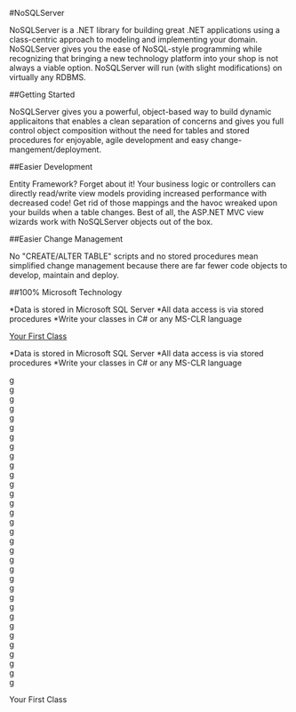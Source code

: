 
#NoSQLServer

NoSQLServer is a .NET library for building great .NET applications using a class-centric approach to modeling and implementing your domain. NoSQLServer gives you the ease of NoSQL-style programming while recognizing that bringing a new technology platform into your shop is not always a viable option. NoSQLServer will run (with slight modifications) on virtually any RDBMS. 

##Getting Started

NoSQLServer gives you a powerful, object-based way to build dynamic applicaitons that enables a clean separation of concerns and gives you full control object composition without the need for tables and stored procedures for enjoyable, agile development and easy change-mangement/deployment.

##Easier Development

Entity Framework? Forget about it! Your business logic or controllers can directly read/write view models providing increased performance with decreased code! Get rid of those mappings and the havoc wreaked upon your builds when a table changes. Best of all, the ASP.NET MVC view wizards work with NoSQLServer objects out of the box.


##Easier Change Management

No "CREATE/ALTER TABLE" scripts and no stored procedures mean simplified change management because there are far fewer code objects to develop, maintain and deploy.

##100% Microsoft Technology

*Data is stored in Microsoft SQL Server 
*All data access is via stored procedures
*Write your classes in C# or any MS-CLR language
                 

[Your First Class](#yourfirstclass)


*Data is stored in Microsoft SQL Server 
*All data access is via stored procedures
*Write your classes in C# or any MS-CLR language

g <br/>
g <br/>
g <br/>
g <br/>
g <br/>
g <br/>
g <br/>
g <br/>
g <br/>
g <br/>
g <br/>
g <br/>
g <br/>
g <br/>
g <br/>
g <br/>
g <br/>
g <br/>
g <br/>
g <br/>
g <br/>
g <br/>
g <br/>
g <br/>
g <br/>
g <br/>
g <br/>
g <br/>
g <br/>
g <br/>
g <br/>
g <br/>
g <br/>
 
<a name="yourfirstclass">Your First Class</a>






